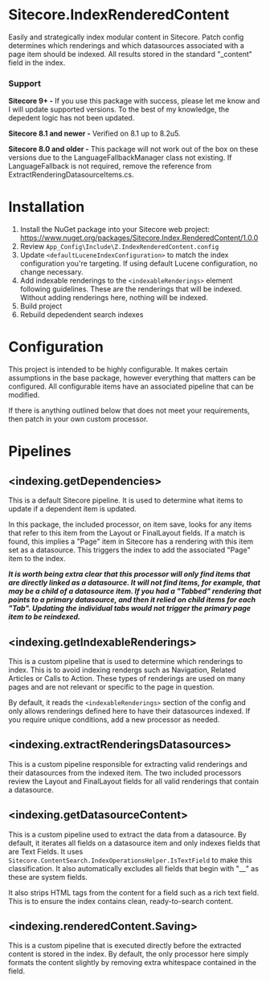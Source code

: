 # Sitecore.IndexRenderedContent

Easily and strategically index modular content in Sitecore. Patch config determines which renderings and which datasources associated with a page item should be indexed. All results stored in the standard "_content" field in the index.

### Support

**Sitecore 9+ -** If you use this package with success, please let me know and I will update supported versions. To the best of my knowledge, the depedent logic has not been updated.

**Sitecore 8.1 and newer -** Verified on 8.1 up to 8.2u5. 

**Sitecore 8.0 and older -** This package will not work out of the box on these versions due to the LanguageFallbackManager class not existing. If LanguageFallback is not required, remove the reference from ExtractRenderingDatasourceItems.cs.

# Installation

1. Install the NuGet package into your Sitecore web project: https://www.nuget.org/packages/Sitecore.Index.RenderedContent/1.0.0
2. Review `App_Config\Include\Z.IndexRenderedContent.config`
3. Update `<defaultLuceneIndexConfiguration>` to match the index configuration you're targeting. If using default Lucene configuration, no change necessary.
4. Add indexable renderings to the `<indexableRenderings>` element following guidelines. These are the renderings that will be indexed. Without adding renderings here, nothing will be indexed.
5. Build project
6. Rebuild depedendent search indexes

# Configuration

This project is intended to be highly configurable. It makes certain assumptions in the base package, however everything that matters can be configured. All configurable items have an associated pipeline that can be modified.

If there is anything outlined below that does not meet your requirements, then patch in your own custom processor.

# Pipelines

## <indexing.getDependencies>

This is a default Sitecore pipeline. It is used to determine what items to update if a dependent item is updated. 

In this package, the included processor, on item save, looks for any items that refer to this item from the Layout or FinalLayout fields. If a match is found, this implies a "Page" item in Sitecore has a rendering with this item set as a datasource. This triggers the index to add the associated "Page" item to the index.

***It is worth being extra clear that this processor will only find items that are directly linked as a datasource. It will not find items, for example, that may be a child of a datasource item. If you had a "Tabbed" rendering that points to a primary datasource, and then it relied on child items for each "Tab". Updating the individual tabs would not trigger the primary page item to be reindexed.***

## <indexing.getIndexableRenderings>

This is a custom pipeline that is used to determine which renderings to index. This is to avoid indexing rendergs such as Navigation, Related Articles or Calls to Action. These types of renderings are used on many pages and are not relevant or specific to the page in question.

By default, it reads the `<indexableRenderings>` section of the config and only allows renderings defined here to have their datasources indexed. If you require unique conditions, add a new processor as needed.

## <indexing.extractRenderingsDatasources>

This is a custom pipeline responsible for extracting valid renderings and their datasources from the indexed item. The two included processors review the Layout and FinalLayout fields for all valid renderings that contain a datasource. 

## <indexing.getDatasourceContent>

This is a custom pipeline used to extract the data from a datasource. By default, it iterates all fields on a datasource item and only indexes fields that are Text Fields. It uses `Sitecore.ContentSearch.IndexOperationsHelper.IsTextField` to make this classification. It also automatically excludes all fields that begin with "__" as these are system fields.

It also strips HTML tags from the content for a field such as a rich text field. This is to ensure the index contains clean, ready-to-search content.

## <indexing.renderedContent.Saving>

This is a custom pipeline that is executed directly before the extracted content is stored in the index. By default, the only processor here simply formats the content slightly by removing extra whitespace contained in the field.
